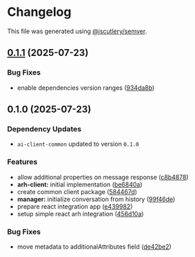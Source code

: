 # Changelog

This file was generated using [@jscutlery/semver](https://github.com/jscutlery/semver).

## [0.1.1](https://github.com/Hyperkid123/ai-web-clients/compare/arh-client-0.1.0...arh-client-0.1.1) (2025-07-23)


### Bug Fixes

* enable dependencies version ranges ([934da8b](https://github.com/Hyperkid123/ai-web-clients/commit/934da8b6e22220418a5e65083b7102eeae2e02a4))

## 0.1.0 (2025-07-23)

### Dependency Updates

* `ai-client-common` updated to version `0.1.0`

### Features

* allow additional properties on message response ([c8b4878](https://github.com/Hyperkid123/ai-web-clients/commit/c8b48783e62706f4463f7091805f79a02fab0fab))
* **arh-client:** initial implementation ([be6840a](https://github.com/Hyperkid123/ai-web-clients/commit/be6840ae3c73918a0e39f64aed9d759a1b9cae04))
* create common client package ([584467d](https://github.com/Hyperkid123/ai-web-clients/commit/584467d774a45dd8a5f83fce73a8d00766200934))
* **manager:** initialize conversation from history ([99f46de](https://github.com/Hyperkid123/ai-web-clients/commit/99f46dedbae10c42c6b275ce93364ffeea6b8006))
* prepare react integration app ([e439982](https://github.com/Hyperkid123/ai-web-clients/commit/e4399823d7d5ebc9a42491b1d0da949a21072d34))
* setup simple react arh integration ([456d10a](https://github.com/Hyperkid123/ai-web-clients/commit/456d10a059d8da36c4b3275926b7a7d908229d10))


### Bug Fixes

* move metadata to additionalAttributes field ([de42be2](https://github.com/Hyperkid123/ai-web-clients/commit/de42be2368619a9e89c87d7dd034991169dffafa))
